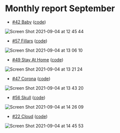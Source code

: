 # Monthly report September

- [#42 Baby](https://cssbattle.dev/play/42) ([code](https://github.com/tri220698/Css-battle-monthly-report-september/blob/main/%2342-Baby.html))

![Screen Shot 2021-09-04 at 12 45 44](https://user-images.githubusercontent.com/55243132/132084071-adfde86b-3432-4799-a92f-6118823acc8d.png)

- [#57 Fillars](https://cssbattle.dev/play/57) ([code](https://github.com/tri220698/Css-battle-monthly-report-september/blob/main/%2357-Fillars.html))

![Screen Shot 2021-09-04 at 13 06 10](https://user-images.githubusercontent.com/55243132/132084652-e0790e6b-b9fd-4269-b9fe-c4d8f8ca7bcc.png)

- [#49 Stay At Home](https://cssbattle.dev/play/49) ([code](https://github.com/tri220698/Css-battle-monthly-report-september/blob/main/%2349-StayAtHome.html))

![Screen Shot 2021-09-04 at 13 21 24](https://user-images.githubusercontent.com/55243132/132085038-7304c04d-a219-4fe0-a866-3fb8ea32ecba.png)

- [#47 Corona](https://cssbattle.dev/play/47) ([code](https://github.com/tri220698/Css-battle-monthly-report-september/blob/main/%2347-Corona.html))

![Screen Shot 2021-09-04 at 13 43 20](https://user-images.githubusercontent.com/55243132/132085491-87267a05-7ce2-4654-bbd6-d1e007dcccac.png)

- [#56 Skull](https://cssbattle.dev/play/56) ([code](https://github.com/tri220698/Css-battle-monthly-report-september/blob/main/%2356-Skull.html))

![Screen Shot 2021-09-04 at 14 26 09](https://user-images.githubusercontent.com/55243132/132086550-bdc1916a-7bc4-4d05-b2b4-4382b2afb0e6.png)

- [#22 Cloud](https://cssbattle.dev/play/22) ([code](https://github.com/tri220698/Css-battle-monthly-report-september/blob/main/%2322-Cloud.html))

![Screen Shot 2021-09-04 at 14 45 53](https://user-images.githubusercontent.com/55243132/132087164-19a6b883-1222-4545-a5e3-78313b7d37a8.png)

